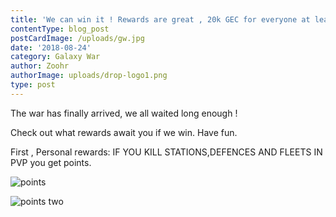 ```yaml
---
title: 'We can win it ! Rewards are great , 20k GEC for everyone at least.'
contentType: blog_post
postCardImage: /uploads/gw.jpg
date: '2018-08-24'
category: Galaxy War
author: Zoohr
authorImage: uploads/drop-logo1.png
type: post
---
```

The war has finally arrived, we all waited long enough !

Check out what rewards await you if we win. Have fun.

First , Personal rewards:  IF YOU KILL STATIONS,DEFENCES AND FLEETS IN PVP you get points.

![points](/uploads/20180805_111637.jpg)

 

![points two](/uploads/20180805_111647.jpg)
